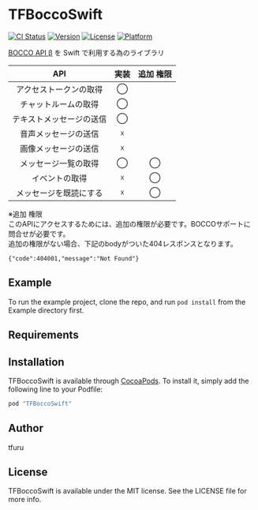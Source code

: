 # TFBoccoSwift

[![CI Status](http://img.shields.io/travis/tfuru/TFBoccoSwift.svg?style=flat)](https://travis-ci.org/tfuru/TFBoccoSwift)
[![Version](https://img.shields.io/cocoapods/v/TFBoccoSwift.svg?style=flat)](http://cocoapods.org/pods/TFBoccoSwift)
[![License](https://img.shields.io/cocoapods/l/TFBoccoSwift.svg?style=flat)](http://cocoapods.org/pods/TFBoccoSwift)
[![Platform](https://img.shields.io/cocoapods/p/TFBoccoSwift.svg?style=flat)](http://cocoapods.org/pods/TFBoccoSwift)

[BOCCO API β](http://api-docs.bocco.me/index.html) を Swift で利用する為のライブラリ

| API | 実装 | 追加 権限 |
|:-----------:|:------------:|:------------:|
| アクセストークンの取得 | ◯ |  |
| チャットルームの取得 | ◯ |  |
| テキストメッセージの送信 | ◯ |  |
| 音声メッセージの送信 | ☓ |  |
| 画像メッセージの送信 | ☓ |  |
| メッセージ一覧の取得  | ◯ | ◯ |
| イベントの取得 | ☓ | ◯ |
| メッセージを既読にする | ☓ | ◯ |

※追加 権限  
このAPIにアクセスするためには、追加の権限が必要です。BOCCOサポートに問合せが必要です。  
追加の権限がない場合、下記のbodyがついた404レスポンスとなります。
```
{"code":404001,"message":"Not Found"}
```

## Example

To run the example project, clone the repo, and run `pod install` from the Example directory first.

## Requirements

## Installation

TFBoccoSwift is available through [CocoaPods](http://cocoapods.org). To install
it, simply add the following line to your Podfile:

```ruby
pod "TFBoccoSwift"
```

## Author

tfuru

## License

TFBoccoSwift is available under the MIT license. See the LICENSE file for more info.
